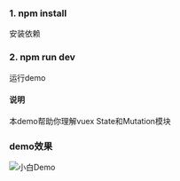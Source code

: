 ### 1. npm install
安装依赖
### 2. npm run dev
运行demo


#### 说明
本demo帮助你理解vuex State和Mutation模块

### demo效果
![小白Demo](http://www.xiaobaigis.com/net/upload/image/20181105/59e99b96-ae2d-4d5a-9bad-094c7f5f342a.gif)

